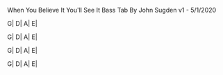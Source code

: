 When You Believe It You'll See It Bass Tab
By John Sugden
v1 - 5/1/2020

G|
D|
A|
E|

G|
D|
A|
E|

G|
D|
A|
E|

G|
D|
A|
E|
